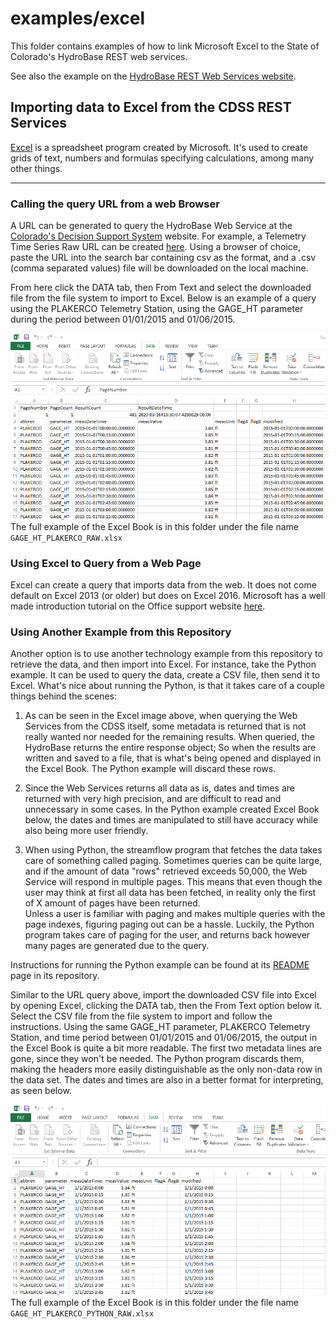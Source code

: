 # examples/excel

This folder contains examples of how to link Microsoft Excel to the State of
Colorado's HydroBase REST web services.

See also the example on the
[HydroBase REST Web Services website](https://dwr.state.co.us/rest/get/help#TechInfoHelp&#All&#gettingstarted&#jsonxml).

## Importing data to Excel from the CDSS REST Services
[Excel](https://products.office.com/en-us/excel) is a spreadsheet program
created by Microsoft. It's used to create grids of text, numbers and formulas
specifying calculations, among many other things.

----
### Calling the query URL from a web Browser

A URL can be generated to query the HydroBase Web Service at the 
[Colorado's Decision Support System](https://dwr.state.co.us/Rest/GET/Help)
website. For example, a Telemetry Time Series Raw URL can be created
[here](https://dwr.state.co.us/Rest/GET/Help/TelemetryTimeSeriesRawGenerator).
Using a browser of choice, paste the URL into the search bar containing csv as the
format, and a .csv (comma separated values) file will be downloaded on the local
machine.

From here click the DATA tab, then From Text and select the downloaded file from
the file system to import to Excel. Below is an example of a query using the
PLAKERCO Telemetry Station, using the GAGE_HT parameter during the period between
01/01/2015 and 01/06/2015.

![](../../README-resources/images/excel_example.png)
The full example of the Excel Book is in this folder under the file name
`GAGE_HT_PLAKERCO_RAW.xlsx`

### Using Excel to Query from a Web Page

Excel can create a query that imports data from the web. It does not come
default on Excel 2013 (or older) but does on Excel 2016. Microsoft has a well
made introduction tutorial on the Office support website [here](https://support.office.com/en-us/article/power-query-101-008b3f46-5b14-4f8b-9a07-d3da689091b5).

### Using Another Example from this Repository

Another option is to use another technology example from this repository to
retrieve the data, and then import into Excel. For instance, take the Python
example. It can be used to query the data, create a CSV file, then send it to
Excel. What's nice about running the Python, is that it takes care of a couple
things behind the scenes:

1. As can be seen in the Excel image above, when querying the Web Services
from the CDSS itself, some metadata is returned that is not really wanted nor
needed for the remaining results. When queried, the HydroBase returns the 
entire response object; So when the results are written and saved to a file,
that is what's being opened and displayed in the Excel Book. The Python example
will discard these rows.

2. Since the Web Services returns all data as is, dates and times are returned
with very high precision, and are difficult to read and unnecessary in some
cases. In the Python example created Excel Book below, the dates and times
are manipulated to still have accuracy while also being more user friendly.

3. When using Python, the streamflow program that fetches the data takes care
of something called paging. Sometimes queries can be quite large, and if the
amount of data "rows" retrieved exceeds 50,000, the Web Service will respond
in multiple pages. This means that even though the user may think at first all
data has been fetched, in reality only the first of X amount of pages have
been returned.<br>Unless a user is familiar with paging and makes multiple
queries with the page indexes, figuring paging out can be a hassle. Luckily,
the Python program takes care of paging for the user, and returns back however
many pages are generated due to the query.

Instructions for running the Python example can be found at its
[README](../python/README.md) page in its repository.

Similar to the URL query above, import the downloaded CSV file into Excel
by opening Excel, clicking the DATA tab, then the From Text option below it.
Select the CSV file from the file system to import and follow the instructions.
Using the same GAGE_HT parameter, PLAKERCO Telemetry Station, and time period
between 01/01/2015 and 01/06/2015, the output in the Excel Book is quite a bit
more readable. The first two metadata lines are gone, since they won't be needed.
The Python program discards them, making the headers more easily distinguishable
as the only non-data row in the data set. The dates and times are also in a better
format for interpreting, as seen below.

![](../../README-resources/images/python_excel_example.png)
The full example of the Excel Book is in this folder under the file name
`GAGE_HT_PLAKERCO_PYTHON_RAW.xlsx`

